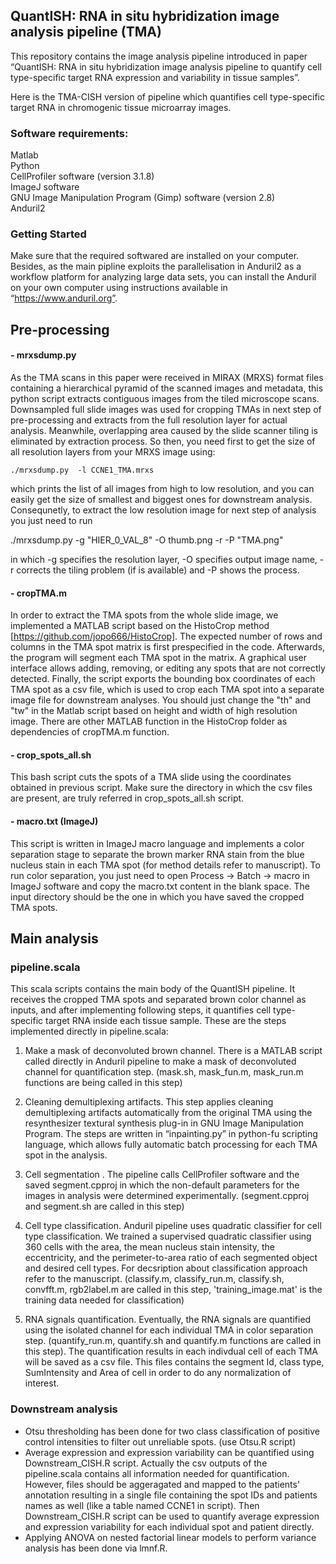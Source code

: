 ## QuantISH: RNA in situ hybridization image analysis pipeline (TMA)
This repository contains the image analysis pipeline introduced in paper “QuantISH: RNA in situ hybridization image analysis pipeline to quantify cell type-specific target RNA expression and variability in tissue samples”.  

Here is the TMA-CISH version of pipeline which quantifies cell type-specific target RNA in chromogenic tissue microarray images. 


### Software requirements: 
Matlab  
Python    
CellProfiler software (version 3.1.8)  
ImageJ software  
GNU Image Manipulation Program (Gimp) software (version 2.8)  
Anduril2     

### Getting Started 
Make sure that the required softwared are installed on your computer. Besides, as the main pipline exploits the parallelisation in Anduril2 as a workflow platform for analyzing large data sets, you can install the Anduril on your own computer using instructions available in “https://www.anduril.org”. 

## Pre-processing
#### - mrxsdump.py
As the TMA scans in this paper were received in MIRAX (MRXS) format files containing a hierarchical pyramid of the scanned images and metadata, this python script extracts contiguous images from the tiled microscope scans. Downsampled full slide images was used for cropping TMAs in next step of pre-processing and extracts from the full resolution layer for actual analysis. Meanwhile, overlapping area caused by the slide scanner tiling is eliminated by extraction process. So then, you need first to get the size of all resolution layers from your MRXS image using:  
 
 ` ./mrxsdump.py  -l CCNE1_TMA.mrxs `

which prints the list of all images from high to low resolution, and you can easily get the size of smallest and biggest ones for downstream analysis. Consequnetly, to extract the low resolution image for next step of analysis you just need to run 

./mrxsdump.py  -g "HIER_0_VAL_8"  -O thumb.png -r -P  "TMA.png"   

in which -g specifies the resolution layer, -O specifies output image name, -r corrects the tiling problem (if is available) and -P shows the process. 


#### - cropTMA.m
In order to extract the TMA spots from the whole slide image, we implemented a MATLAB script based on the HistoCrop method [https://github.com/jopo666/HistoCrop]. The expected number of rows and columns in the TMA spot matrix is first prespecified in the code. Afterwards, the program will segment each TMA spot in the matrix. A graphical user interface allows adding, removing, or editing any spots that are not correctly detected. Finally, the script exports the bounding box coordinates of each TMA spot as a csv file, which is used to crop each TMA spot into a separate image file for downstream analyses. You should just change the "th" and "tw" in the Matlab script based on height and width of high resolution image. There are other MATLAB function in the HistoCrop folder as dependencies of cropTMA.m function. 


#### - crop_spots_all.sh

This bash script cuts the spots of a TMA slide using the coordinates obtained in previous script. Make sure the directory in which the csv files are present, are truly referred in crop_spots_all.sh script. 


#### - macro.txt (ImageJ)

This script is written in ImageJ macro language and implements a color separation stage to separate the brown marker RNA stain from the blue nucleus stain in each TMA spot (for method details refer to manuscript). To run color separation, you just need to open Process → Batch → macro in ImageJ software and copy the macro.txt content in the blank space. The input directory should be the one in which you have saved the cropped TMA spots.  



## Main analysis

### pipeline.scala


This scala scripts contains the main body of the QuantISH pipeline. It receives the cropped TMA spots and separated brown color channel as inputs, and after implementing following steps, it quantifies cell type-specific target RNA inside each tissue sample. These are the steps implemented directly in pipeline.scala:

1. Make a mask of deconvoluted brown channel. There is a MATLAB script called directly in Anduril pipeline to make a mask of deconvoluted channel for quantification step. (mask.sh, mask_fun.m, mask_run.m functions are being called in this step)

2. Cleaning demultiplexing artifacts. This step applies cleaning demultiplexing artifacts automatically from the original TMA using the resynthesizer textural synthesis plug-in in GNU Image Manipulation Program. The steps are written in “inpainting.py” in python-fu scripting language, which allows fully automatic batch processing for each TMA spot in the analysis. 


3. Cell segmentation . The pipeline calls CellProfiler software and the saved segment.cpproj in which the non-default parameters for the images in analysis were determined experimentally. (segment.cpproj and segment.sh are called in this step)

4. Cell type classification. Anduril pipeline uses quadratic classifier for cell type classification. We trained a supervised quadratic classifier using 360 cells with the area, the mean nucleus stain intensity, the eccentricity, and the perimeter-to-area ratio of each segmented object and desired cell types. For decsription about classification approach refer to the manuscript. (classify.m, classify_run.m, classify.sh, convfft.m, rgb2label.m are called in this step, 'training_image.mat' is the training data needed for classification) 

5. RNA signals quantification. Eventually, the RNA signals are quantified using the isolated channel for each individual TMA in color separation step. (quantify_run.m, quantify.sh and quantify.m functions are called in this step). The quantification results in each indivdual cell of each TMA will be saved as a csv file. This files contains the segment Id, class type, SumIntensity and Area of cell in order to do any normalization of interest.

### Downstream analysis  

- Otsu thresholding has been done for two class classification of positive control intensities to filter out unreliable spots. (use Otsu.R  script)    
- Average expression and expression variability can be quantified using Downstream_CISH.R script. Actually the csv outputs of the pipeline.scala contains all information needed for quantification. However, files should be aggeragated and mapped to the patients' annotation resulting in a single file containing the spot IDs and patients names as well (like a table named CCNE1 in script). Then Downstream_CISH.R script can be used to quantify average expression and expression variability for each individual spot and patient directly.  
- Applying ANOVA on nested factorial linear models to perform variance analysis has been done via lmnf.R. 






